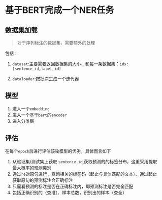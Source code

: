 # 基于BERT完成一个NER任务

## 数据集加载

> 对于序列标注的数据集，需要额外的处理

包括：

1. `dataset`:主要需要返回数据集的大小，和每一条数据集：`idx:[sentence_id,label_id]`

2. `dataloader`:按批次生成一个迭代器

## 模型

1. 进入一个`embedding`
2. 进入一个基于`bert`的`encoder`
3. 进入分类层

## 评估

在每个`epoch`后进行评估该轮模型的优劣，具体而言如下

1. 从验证集/测试集上获取 `sentence_id`,获取预测的的标签分布，这里采用提取最大概率的预测类别
2. 通过`re`对原句进行，查询相关的标签码（起止与具体匹配的文本），通过起止获取原句的预测标注会正确标注
3. 只需看预测的标注是否在正确标注内，即预测标注是否完全匹配
4. 包括正确识别的（查准），样本总数，识别出的样本（查全）
